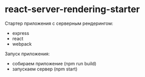 # react-server-rendering-starter

Стартер приложения с серверным рендерингом:

* express
* react
* webpack

Запуск приложения:

* собираем приложение (npm run build)
* запускаем сервер (npm start)
